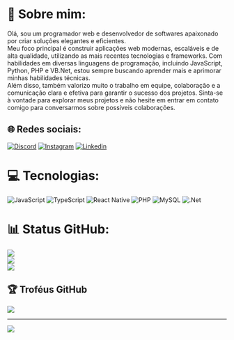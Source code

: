 # 💫 Sobre mim:
Olá, sou um programador web e desenvolvedor de softwares apaixonado por criar soluções elegantes e eficientes. <br>Meu foco principal é construir aplicações web modernas, escaláveis e de alta qualidade, utilizando as mais recentes tecnologias e frameworks. Com habilidades em diversas linguagens de programação, incluindo JavaScript, Python, PHP e VB.Net, estou sempre buscando aprender mais e aprimorar minhas habilidades técnicas. <br>Além disso, também valorizo muito o trabalho em equipe, colaboração e a comunicação clara e efetiva para garantir o sucesso dos projetos. Sinta-se à vontade para explorar meus projetos e não hesite em entrar em contato comigo para conversarmos sobre possíveis colaborações.

## 🌐 Redes sociais:
[![Discord](https://img.shields.io/badge/Discord-%237289DA.svg?logo=discord&logoColor=white)](https://discord.com/wee#7852) 
[![Instagram](https://img.shields.io/badge/Instagram-E4405F?style=for-the-badge&logo=instagram&logoColor=white)](https://instagram.com/igormaarqs)
[![Linkedin](https://img.shields.io/badge/LinkedIn-0077B5?style=for-the-badge&logo=linkedin&logoColor=white)](https://linkedin.com/in/igormarqs)

# 💻 Tecnologias:
![JavaScript](https://img.shields.io/badge/javascript-%23323330.svg?style=for-the-badge&logo=javascript&logoColor=%23F7DF1E)
![TypeScript](https://img.shields.io/badge/TypeScript-007ACC?style=for-the-badge&logo=typescript&logoColor=white)
![React Native](https://img.shields.io/badge/React_Native-20232A?style=for-the-badge&logo=react&logoColor=61DAFB)
![PHP](https://img.shields.io/badge/php-%23777BB4.svg?style=for-the-badge&logo=php&logoColor=white)
![MySQL](https://img.shields.io/badge/MySQL-00000F?style=for-the-badge&logo=mysql&logoColor=white)
![.Net](https://img.shields.io/badge/.NET-5C2D91?style=for-the-badge&logo=.net&logoColor=white)

# 📊 Status GitHub:
![](https://github-readme-stats.vercel.app/api?username=devwee&theme=gruvbox&hide_border=false&include_all_commits=true&count_private=true)<br/>
![](https://github-readme-streak-stats.herokuapp.com/?user=devwee&theme=gruvbox&hide_border=false)<br/>
![](https://github-readme-stats.vercel.app/api/top-langs/?username=devwee&theme=gruvbox&hide_border=false&include_all_commits=true&count_private=true&layout=compact)

## 🏆 Troféus GitHub
![](https://github-profile-trophy.vercel.app/?username=devwee&theme=radical&no-frame=false&no-bg=false&margin-w=4)

---
[![](https://visitcount.itsvg.in/api?id=devwee&icon=0&color=0)](https://visitcount.itsvg.in)

<!-- Proudly created with GPRM ( https://gprm.itsvg.in ) -->
